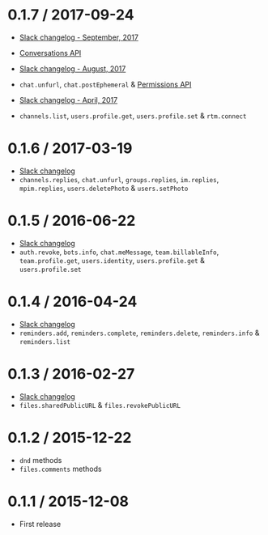 0.1.7 / 2017-09-24
==================
 * [Slack changelog - September, 2017](https://api.slack.com/changelog#September_2017)
 * [Conversations API](https://api.slack.com/docs/conversations-api)

 * [Slack changelog - August, 2017](https://api.slack.com/changelog#August_2017)
 * `chat.unfurl`, `chat.postEphemeral` & [Permissions API](https://api.slack.com/docs/permissions-api)

 * [Slack changelog - April, 2017](https://api.slack.com/changelog#April_2017)
 * `channels.list`, `users.profile.get`, `users.profile.set` & `rtm.connect`

0.1.6 / 2017-03-19
==================

 * [Slack changelog](https://api.slack.com/changelog#March_2017)
 * `channels.replies`, `chat.unfurl`, `groups.replies`, `im.replies`, `mpim.replies`, `users.deletePhoto` & `users.setPhoto`

0.1.5 / 2016-06-22
==================

 * [Slack changelog](https://api.slack.com/changelog#June_2016)
 * `auth.revoke`, `bots.info`, `chat.meMessage`, `team.billableInfo`, `team.profile.get`, `users.identity`, `users.profile.get` & `users.profile.set`

0.1.4 / 2016-04-24
==================

 * [Slack changelog](https://api.slack.com/changelog/2016-04-14-reminders-api)
 * `reminders.add`, `reminders.complete`, `reminders.delete`, `reminders.info` & `reminders.list`

0.1.3 / 2016-02-27
==================

 * [Slack changelog](https://api.slack.com/docs/changelog#february_2016)
 * `files.sharedPublicURL` & `files.revokePublicURL`

0.1.2 / 2015-12-22
==================

  * `dnd` methods
  * `files.comments` methods

0.1.1 / 2015-12-08
==================

 * First release
